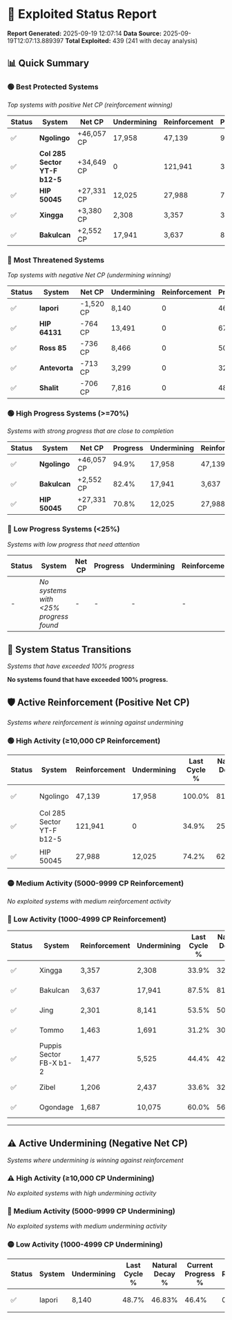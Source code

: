 # 🌟 Exploited Status Report

**Report Generated:** 2025-09-19 12:07:14
**Data Source:** 2025-09-19T12:07:13.889397
**Total Exploited:** 439 (241 with decay analysis)

## 📊 Quick Summary

### 🟢 **Best Protected Systems**
*Top systems with positive Net CP (reinforcement winning)*

| Status | System | Net CP | Undermining | Reinforcement | Progress |
|--------|--------|--------|-------------|---------------|----------|
| ✅ | **Ngolingo** | +46,057 CP | 17,958 | 47,139 | 94.9% |
| ✅ | **Col 285 Sector YT-F b12-5** | +34,649 CP | 0 | 121,941 | 34.9% |
| ✅ | **HIP 50045** | +27,331 CP | 12,025 | 27,988 | 70.8% |
| ✅ | **Xingga** | +3,380 CP | 2,308 | 3,357 | 33.2% |
| ✅ | **Bakulcan** | +2,552 CP | 17,941 | 3,637 | 82.4% |

### 🔴 **Most Threatened Systems**
*Top systems with negative Net CP (undermining winning)*

| Status | System | Net CP | Undermining | Reinforcement | Progress |
|--------|--------|--------|-------------|---------------|----------|
| ✅ | **Iapori** | -1,520 CP | 8,140 | 0 | 46.4% |
| ✅ | **HIP 64131** | -764 CP | 13,491 | 0 | 67.4% |
| ✅ | **Ross 85** | -736 CP | 8,466 | 0 | 50.4% |
| ✅ | **Antevorta** | -713 CP | 3,299 | 0 | 32.9% |
| ✅ | **Shalit** | -706 CP | 7,816 | 0 | 48.3% |

### 🟢 **High Progress Systems (>=70%)**
*Systems with strong progress that are close to completion*

| Status | System | Net CP | Progress | Undermining | Reinforcement |
|--------|--------|--------|----------|-------------|---------------|
| ✅ | **Ngolingo** | +46,057 CP | 94.9% | 17,958 | 47,139 |
| ✅ | **Bakulcan** | +2,552 CP | 82.4% | 17,941 | 3,637 |
| ✅ | **HIP 50045** | +27,331 CP | 70.8% | 12,025 | 27,988 |

### 🔴 **Low Progress Systems (<25%)**
*Systems with low progress that need attention*

| Status | System | Net CP | Progress | Undermining | Reinforcement |
|--------|--------|--------|----------|-------------|---------------|
| - | *No systems with <25% progress found* | - | - | - | - |
## 🔄 System Status Transitions
*Systems that have exceeded 100% progress*

**No systems found that have exceeded 100% progress.**

## 🛡️ Active Reinforcement (Positive Net CP)
*Systems where reinforcement is winning against undermining*

### 🟢 High Activity (≥10,000 CP Reinforcement)

| Status | System | Reinforcement | Undermining | Last Cycle % | Natural Decay % | Current Progress % | Current CP | Net CP | Activity |
|--------|--------|---------------|-------------|--------------|-----------------|-------------------|------------|--------|----------|
| ✅ | Ngolingo | 47,139 | 17,958 | 100.0% | 81.74% | 94.9% | 332,150 | +46,057 | 🟢 High Reinforcement |
| ✅ | Col 285 Sector YT-F b12-5 | 121,941 | 0 | 34.9% | 25.00% | 34.9% | 122,149 | +34,649 | 🟢 High Reinforcement |
| ✅ | HIP 50045 | 27,988 | 12,025 | 74.2% | 62.99% | 70.8% | 247,800 | +27,331 | 🟢 High Reinforcement |

### 🟡 Medium Activity (5000-9999 CP Reinforcement)

*No exploited systems with medium reinforcement activity*

### 🔴 Low Activity (1000-4999 CP Reinforcement)

| Status | System | Reinforcement | Undermining | Last Cycle % | Natural Decay % | Current Progress % | Current CP | Net CP | Activity |
|--------|--------|---------------|-------------|--------------|-----------------|-------------------|------------|--------|----------|
| ✅ | Xingga | 3,357 | 2,308 | 33.9% | 32.23% | 33.2% | 116,200 | +3,380 | 🔵 Low Reinforcement |
| ✅ | Bakulcan | 3,637 | 17,941 | 87.5% | 81.67% | 82.4% | 288,400 | +2,552 | 🔵 Low Reinforcement |
| ✅ | Jing | 2,301 | 8,141 | 53.5% | 50.66% | 51.2% | 179,200 | +1,903 | 🔵 Low Reinforcement |
| ✅ | Tommo | 1,463 | 1,691 | 31.2% | 30.26% | 30.7% | 107,450 | +1,524 | 🔵 Low Reinforcement |
| ✅ | Puppis Sector FB-X b1-2 | 1,477 | 5,525 | 44.4% | 42.43% | 42.8% | 149,800 | +1,280 | 🔵 Low Reinforcement |
| ✅ | Zibel | 1,206 | 2,437 | 33.6% | 32.56% | 32.9% | 115,149 | +1,195 | 🔵 Low Reinforcement |
| ✅ | Ogondage | 1,687 | 10,075 | 60.0% | 56.77% | 57.1% | 199,850 | +1,152 | 🔵 Low Reinforcement |


---

## ⚠️ Active Undermining (Negative Net CP)
*Systems where undermining is winning against reinforcement*

### ⚠️ High Activity (≥10,000 CP Undermining)

*No exploited systems with high undermining activity*

### 🔶 Medium Activity (5000-9999 CP Undermining)

*No exploited systems with medium undermining activity*

### 🟡 Low Activity (1000-4999 CP Undermining)

| Status | System | Undermining | Last Cycle % | Natural Decay % | Current Progress % | Reinforcement | Current CP | Net CP | Activity |
|--------|--------|-------------|--------------|-----------------|-------------------|---------------|------------|--------|----------|
| ✅ | Iapori | 8,140 | 48.7% | 46.83% | 46.4% | 0 | 162,400 | -1,520 | 🟡 Low Undermining |
